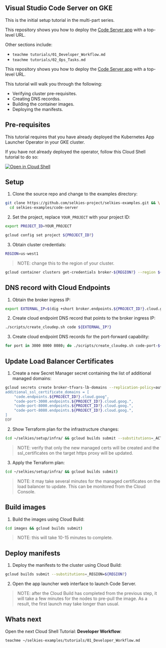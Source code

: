 ## Visual Studio Code Server on GKE

This is the initial setup tutorial in the multi-part series.

This repository shows you how to deploy the [Code Server app](https://github.com/cdr/code-server) with a top-level URL.

Other sections include: 

- `teachme tutorials/01_Developer_Workflow.md`
- `teachme tutorials/02_Ops_Tasks.md`

This repository shows you how to deploy the [Code Server app](https://github.com/cdr/code-server) with a top-level URL.

This tutorial will walk you through the following:

- Verifying cluster pre-requisites.
- Creating DNS recordss.
- Building the container images.
- Deploying the manifests.

## Pre-requisites

This tutorial requires that you have already deployed the Kubernetes App Launcher Operator in your GKE cluster.

If you have not already deployed the operator, follow this Cloud Shell tutorial to do so:

[![Open in Cloud Shell](https://gstatic.com/cloudssh/images/open-btn.svg)](https://ssh.cloud.google.com/cloudshell/editor?cloudshell_git_repo=https://github.com/selkies-project/selkies&cloudshell_git_branch=master&cloudshell_tutorial=setup/README.md)

## Setup

1. Clone the source repo and change to the examples directory:

```bash
git clone https://github.com/selkies-project/selkies-examples.git && \
  cd selkies-examples/code-server
```

2. Set the project, replace `YOUR_PROJECT` with your project ID:

```bash
export PROJECT_ID=YOUR_PROJECT
```

```bash
gcloud config set project ${PROJECT_ID?}
```

3. Obtain cluster credentials:

```bash
REGION=us-west1
```

> NOTE: change this to the region of your cluster.

```bash
gcloud container clusters get-credentials broker-${REGION?} --region ${REGION?}
```

## DNS record with Cloud Endpoints

1. Obtain the broker ingress IP:

```bash
export EXTERNAL_IP=$(dig +short broker.endpoints.${PROJECT_ID?}.cloud.goog)
```

2. Create cloud endpoint DNS record that points to the broker ingress IP:

```bash
./scripts/create_cloudep.sh code ${EXTERNAL_IP?}
```

3. Create cloud endpoint DNS records for the port-forward capability:

```bash
for port in 3000 8000 8080; do ./scripts/create_cloudep.sh code-port-${port} ${EXTERNAL_IP}; done
```

## Update Load Balancer Certificates

1. Create a new Secret Manager secret containing the list of additional managed domains:

```bash
gcloud secrets create broker-tfvars-lb-domains --replication-policy=automatic --data-file - <<EOF
additional_ssl_certificate_domains = [
    "code.endpoints.${PROJECT_ID?}.cloud.goog",
    "code-port-3000.endpoints.${PROJECT_ID?}.cloud.goog.",
    "code-port-8000.endpoints.${PROJECT_ID?}.cloud.goog.",
    "code-port-8080.endpoints.${PROJECT_ID?}.cloud.goog.",
]
EOF
```

2. Show Terraform plan for the infrastructure changes:

```bash
(cd ~/selkies/setup/infra/ && gcloud builds submit --substitutions=_ACTION=plan)
```

> NOTE: verify that only the new managed certs will be created and the ssl_certificates on the target https proxy will be updated.

3. Apply the Terraform plan:

```bash
(cd ~/selkies/setup/infra/ && gcloud builds submit)
```

> NOTE: it may take several minutes for the managed certificates on the load balancer to update. This can be monitored from the Cloud Console.

## Build images

1. Build the images using Cloud Build:

```bash
(cd images && gcloud builds submit)
```

> NOTE: this will take 10-15 minutes to complete.

## Deploy manifests

1. Deploy the manifests to the cluster using Cloud Build:

```bash
gcloud builds submit --substitutions=_REGION=${REGION?}
```

2. Open the app launcher web interface to launch Code Server.

> NOTE: after the Cloud Build has completed from the previous step, it will take a few minutes for the nodes to pre-pull the image. As a result, the first launch may take longer than usual.

## Whats next

Open the next Cloud Shell Tutorial: __Developer Workflow__:

```bash
teachme ~/selkies-examples/tutorials/01_Developer_Workflow.md
```